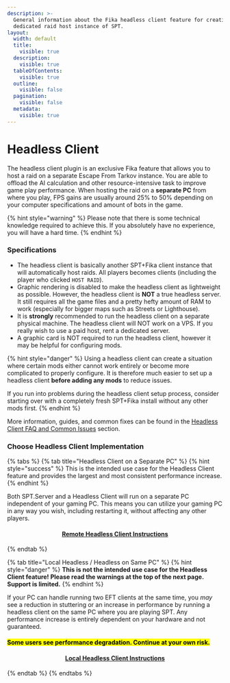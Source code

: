 ```yaml
---
description: >-
  General information about the Fika headless client feature for creating a
  dedicated raid host instance of SPT.
layout:
  width: default
  title:
    visible: true
  description:
    visible: true
  tableOfContents:
    visible: true
  outline:
    visible: false
  pagination:
    visible: false
  metadata:
    visible: true
---
```


# Headless Client

The headless client plugin is an exclusive Fika feature that allows you to host a raid on a separate Escape From Tarkov instance. You are able to offload the AI calculation and other resource-intensive task to improve game play performance. When hosting the raid on a **separate PC** from where you play, FPS gains are usually around 25% to 50% depending on your computer specifications and amount of bots in the game.

{% hint style="warning" %}
Please note that there is some technical knowledge required to achieve this. If you absolutely have no experience, you will have a hard time.
{% endhint %}

### Specifications

* The headless client is basically another SPT+Fika client instance that will automatically host raids. All players becomes clients (including the player who clicked `HOST RAID`).
* Graphic rendering is disabled to make the headless client as lightweight as possible. However, the headless client is **NOT** a true headless server. It still requires all the game files and a pretty hefty amount of RAM to work (especially for bigger maps such as Streets or Lighthouse).
* It is **strongly** recommended to run the headless client on a separate physical machine. The headless client will NOT work on a VPS. If you really wish to use a paid host, rent a dedicated server.
* A graphic card is NOT required to run the headless client, however it may be helpful for configuring mods.

{% hint style="danger" %}
Using a headless client can create a situation where certain mods either cannot work entirely or become more complicated to properly configure. It is therefore much easier to set up a headless client **before adding any mods** to reduce issues.

If you run into problems during the headless client setup process, consider starting over with a completely fresh SPT+Fika install without any other mods first.
{% endhint %}

More information, guides, and common fixes can be found in the [Headless Client FAQ and Common Issues](../../faqandguides/headless-client-faq-and-common-issues/) section.

### Choose Headless Client Implementation

{% tabs %}
{% tab title="Headless Client on a Separate PC" %}
{% hint style="success" %}
This is the intended use case for the Headless Client feature and provides the largest and most consistent performance increase.
{% endhint %}

Both SPT.Server and a Headless Client will run on a separate PC independent of your gaming PC. This means you can utilize your gaming PC in any way you wish, including restarting it, without affecting any other players.

<h4 align="center"><a href="headless-client.md" class="button primary" data-icon="network-wired">Remote Headless Client Instructions</a></h4>
{% endtab %}

{% tab title="Local Headless / Headless on Same PC" %}
{% hint style="danger" %}
**This is not the intended use case for the Headless Client feature! Please read the warnings at the top of the next page. Support is limited.**
{% endhint %}

If your PC can handle running two EFT clients at the same time, you _may_ see a reduction in stuttering or an increase in performance by running a headless client on the same PC where you are playing SPT. Any performance increase is entirely dependent on your hardware and not guaranteed.

#### <mark style="color:$warning;">Some users see performance degradation. Continue at your own risk.</mark>

<h4 align="center"><a href="local-headless-client.md" class="button primary" data-icon="computer">Local Headless Client Instructions</a></h4>
{% endtab %}
{% endtabs %}
